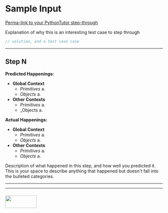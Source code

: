 # Sample Input


[Perma-link to your PythonTutor step-through]()

Explanation of why this is an interesting test case to step through

```js
// solution, and a test case case

```
---


## Step N


__Predicted Happenings:__
* __Global Context__
  * _Primitives_
    a. 
  * _Objects_
    a.
* __Other Contexts__
  * _Primitives_
    a. 
  * _Objects
    a.

__Actual Happenings:__
* __Global Context__
  * _Primitives_
    a. 
  * _Objects_
    a.
* __Other Contexts__
  * _Primitives_
    a. 
  * _Objects_
    a.

Description of what happened in this step, and how well you predicted it.  This is your space to describe anything that happened but doesn't fall into the bulleted categories.


___
___
### <a href="http://elewa.education/blog" target="_blank"><img src="https://user-images.githubusercontent.com/18554853/34921062-506450ae-f97d-11e7-875f-6feeb26ad72d.png" width="100" height="40"/></a>











